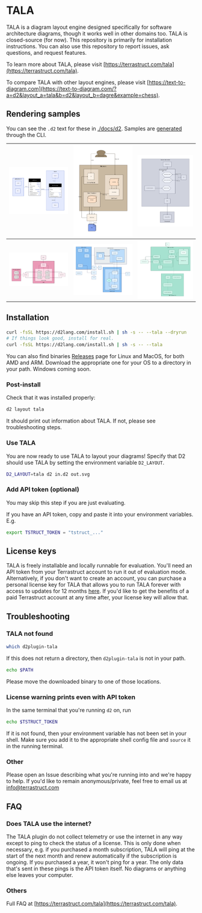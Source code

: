 # TALA

TALA is a diagram layout engine designed specifically for software architecture diagrams,
though it works well in other domains too. TALA is closed-source (for now). This
repository is primarily for installation instructions. You can also use this repository to
report issues, ask questions, and request features.

To learn more about TALA, please visit
[https://terrastruct.com/tala](https://terrastruct.com/tala).

To compare TALA with other layout engines, please visit
[https://text-to-diagram.com](https://text-to-diagram.com/?a=d2&layout_a=tala&b=d2&layout_b=dagre&example=chess).

## Rendering samples

You can see the `.d2` text for these in [./docs/d2](./docs/d2). Samples are
[generated](./ci/generate_samples.sh) through the CLI.

|<img src="./docs/assets/sample_1.svg" />|<img src="./docs/assets/sample_2.svg" />|<img src="./docs/assets/sample_3.svg" />|
|:-------------------------:|:-------------------------:|:-------------------------:|
|<img src="./docs/assets/sample_4.svg" />|<img src="./docs/assets/sample_5.svg" />|<img src="./docs/assets/sample_6.svg" />|

## Installation

```sh
curl -fsSL https://d2lang.com/install.sh | sh -s -- --tala --dryrun
# If things look good, install for real.
curl -fsSL https://d2lang.com/install.sh | sh -s -- --tala
```

You can also find binaries
[Releases](https://github.com/terarstruct/TALA/releases) page for Linux and MacOS, for
both AMD and ARM. Download the appropriate one for your OS to a directory
in your path. Windows coming soon.

### Post-install

Check that it was installed properly:

```sh
d2 layout tala
```

It should print out information about TALA. If not, please see troubleshooting steps.

### Use TALA

You are now ready to use TALA to layout your diagrams! Specify that D2 should use TALA by
setting the environment variable `D2_LAYOUT`.

```sh
D2_LAYOUT=tala d2 in.d2 out.svg
```

### Add API token (optional)

You may skip this step if you are just evaluating.

If you have an API token, copy and paste it into your environment variables. E.g.

```bash
export TSTRUCT_TOKEN = "tstruct_..."
```

## License keys

TALA is freely installable and locally runnable for evaluation. You'll need an API token
from your Terrastruct account to run it out of evaluation mode. Alternatively, if you
don't want to create an account, you can purchase a personal license key for TALA that
allows you to run TALA forever with access to updates for 12 months
[here](https://buy.stripe.com/bIYeXL3cT2Lr23e5ko). If you'd like to get the benefits of a
paid Terrastruct account at any time after, your license key will allow that.

## Troubleshooting

### TALA not found

```sh
which d2plugin-tala
```

If this does not return a directory, then `d2plugin-tala` is not in your path.

```sh
echo $PATH
```

Please move the downloaded binary to one of those locations.

### License warning prints even with API token

In the same terminal that you're running `d2` on, run

```sh
echo $TSTRUCT_TOKEN
```

If it is not found, then your environment variable has not been set in your shell. Make
sure you add it to the appropriate shell config file and `source` it in the running
terminal.

### Other

Please open an Issue describing what you're running into and we're happy to help. If you'd
like to remain anonymous/private, feel free to email us at info@terrastruct.com

## FAQ

### Does TALA use the internet?

The TALA plugin do not collect telemetry or use the internet in any way except to ping to
check the status of a license. This is only done when necessary, e.g. if you purchased a
month subscription, TALA will ping at the start of the next month and renew automatically
if the subscription is ongoing. If you purchased a year, it won't ping for a year. The
  only data that's sent in these pings is the API token itself. No diagrams or anything
  else leaves your computer.

### Others

Full FAQ at [https://terrastruct.com/tala](https://terrastruct.com/tala).
